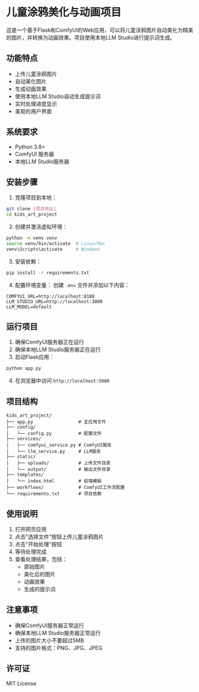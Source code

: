 # 儿童涂鸦美化与动画项目

这是一个基于Flask和ComfyUI的Web应用，可以将儿童涂鸦图片自动美化为精美的图片，并转换为动画效果。项目使用本地LLM Studio进行提示词生成。

## 功能特点

- 上传儿童涂鸦图片
- 自动美化图片
- 生成动画效果
- 使用本地LLM Studio自动生成提示词
- 实时处理进度显示
- 美观的用户界面

## 系统要求

- Python 3.8+
- ComfyUI 服务器
- 本地LLM Studio服务器

## 安装步骤

1. 克隆项目到本地：
```bash
git clone [项目地址]
cd kids_art_project
```

2. 创建并激活虚拟环境：
```bash
python -m venv venv
source venv/bin/activate  # Linux/Mac
venv\Scripts\activate     # Windows
```

3. 安装依赖：
```bash
pip install -r requirements.txt
```

4. 配置环境变量：
创建 `.env` 文件并添加以下内容：
```
COMFYUI_URL=http://localhost:8188
LLM_STUDIO_URL=http://localhost:3000
LLM_MODEL=default
```

## 运行项目

1. 确保ComfyUI服务器正在运行
2. 确保本地LLM Studio服务器正在运行
3. 启动Flask应用：
```bash
python app.py
```
4. 在浏览器中访问 `http://localhost:5000`

## 项目结构

```
kids_art_project/
├── app.py                 # 主应用文件
├── config/
│   └── config.py          # 配置文件
├── services/
│   ├── comfyui_service.py # ComfyUI服务
│   └── llm_service.py     # LLM服务
├── static/
│   ├── uploads/           # 上传文件目录
│   └── output/            # 输出文件目录
├── templates/
│   └── index.html         # 前端模板
├── workflows/             # ComfyUI工作流配置
└── requirements.txt       # 项目依赖
```

## 使用说明

1. 打开网页应用
2. 点击"选择文件"按钮上传儿童涂鸦图片
3. 点击"开始处理"按钮
4. 等待处理完成
5. 查看处理结果，包括：
   - 原始图片
   - 美化后的图片
   - 动画效果
   - 生成的提示词

## 注意事项

- 确保ComfyUI服务器正常运行
- 确保本地LLM Studio服务器正常运行
- 上传的图片大小不要超过5MB
- 支持的图片格式：PNG、JPG、JPEG

## 许可证

MIT License 